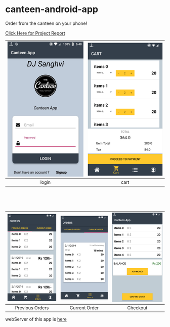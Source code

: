 # canteen-android-app
Order from the canteen on your phone!

[Click Here for Project Report](https://docs.google.com/document/d/1Bdk8qDTGn0EEsopk45Rw6gt38ZpCP-jK8EuSLNCr2rs/edit?usp=sharing)


| ![login](ss/login.jpg) | ![cart](ss/cart.png) |
|   :------------------: | :------------------: |
|   login                |   cart               | 


<br>
<br>
<br>

| ![previous orders](ss/prev_orders.png) | ![current order](ss/cur_order.png) | ![checkout](ss/checkout.png) |
|   :------------------: | :------------------: |   :------------------:              |
|Previous Orders | Current Order | Checkout |
 

webServer of this app is [here](https://github.com/djunicode/canteen-automation-web) 